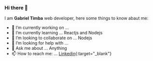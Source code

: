 ### Hi there 👋

I am **Gabriel Timba** web developer, here some things to know abaut me: 
- 🔭 I’m currently working on ...
- 🌱 I’m currently learning ... Reactjs and Nodejs
- 👯 I’m looking to collaborate on ... Nodejs
- 🤔 I’m looking for help with ...
- 💬 Ask me about ... Anything
- 📫 How to reach me: ... [Linkedin](https://www.linkedin.com/in/gabriel-arao-a78043183/){:target="_blank"}
